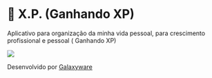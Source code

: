 # :rocket: X.P. (Ganhando XP) 
Aplicativo para organização da minha vida pessoal, para crescimento profissional e pessoal ( Ganhando XP)

![](https://user-images.githubusercontent.com/40842310/55644184-7ece8a80-57ab-11e9-9418-bea45f81c663.gif)

Desenvolvido por [Galaxyware](https://maiaram.github.io)
